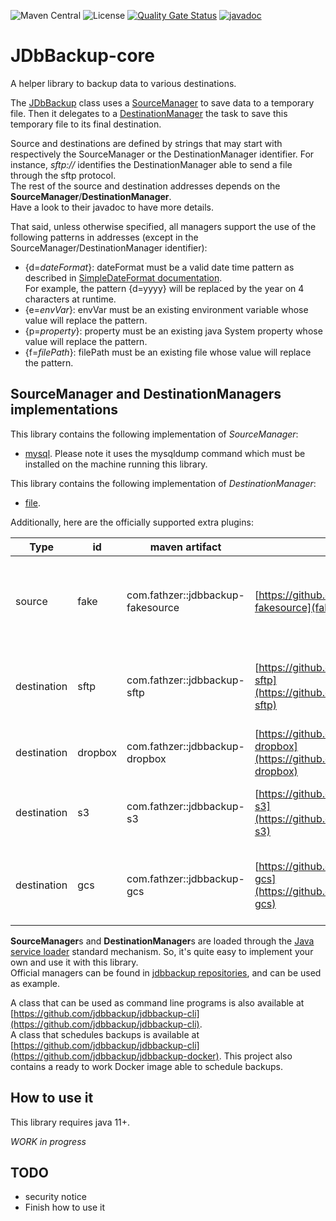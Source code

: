 ![Maven Central](https://img.shields.io/maven-central/v/com.fathzer/jdbbackup-core)
![License](https://img.shields.io/badge/license-Apache%202.0-brightgreen.svg)
[![Quality Gate Status](https://sonarcloud.io/api/project_badges/measure?project=jdbbackup_jdbbackup-core&metric=alert_status)](https://sonarcloud.io/summary/new_code?id=jdbbackup_jdbbackup-core)
[![javadoc](https://javadoc.io/badge2/com.fathzer/jdbbackup-core/javadoc.svg)](https://javadoc.io/doc/com.fathzer/jdbbackup-core)

# JDbBackup-core
A helper library to backup data to various destinations.

The [JDbBackup](https://javadoc.io/doc/com.fathzer/jdbbackup/com/fathzer/jdbbackup/JDbBackup.html) class uses a [SourceManager](https://javadoc.io/doc/com.fathzer/jdbbackup/com/fathzer/jdbbackup/SourceManager.html) to save data to a temporary file. Then it delegates to a [DestinationManager](https://javadoc.io/doc/com.fathzer/jdbbackup/com/fathzer/jdbbackup/DestinationManager.html) the task to save this temporary file to its final destination.

Source and destinations are defined by strings that may start with respectively the SourceManager or the DestinationManager identifier. For instance, *sftp://* identifies the DestinationManager able to send a file through the sftp protocol.  
The rest of the source and destination addresses depends on the **SourceManager**/**DestinationManager**.  
Have a look to their javadoc to have more details.

That said, unless otherwise specified, all managers support the use of the following patterns in addresses (except in the SourceManager/DestinationManager identifier):  
- {d=*dateFormat*}: dateFormat must be a valid date time pattern as described in [SimpleDateFormat documentation](https://docs.oracle.com/en/java/javase/11/docs/api/java.base/java/text/SimpleDateFormat.html).  
For example, the pattern {d=yyyy} will be replaced by the year on 4 characters at runtime.
- {e=*envVar*}: envVar must be an existing environment variable whose value will replace the pattern.
- {p=*property*}: property must be an existing java System property whose value will replace the pattern.
- {f=*filePath*}: filePath must be an existing file whose value will replace the pattern.

## SourceManager and DestinationManagers implementations

This library contains the following implementation of *SourceManager*:  
* [mysql](https://javadoc.io/doc/com.fathzer/jdbbackup/com/fathzer/jdbbackup/sources/MySQLDumper.html). Please note it uses the mysqldump command which must be installed on the machine running this library.

This library contains the following implementation of *DestinationManager*:  
* [file](https://javadoc.io/doc/com.fathzer/jdbbackup/com/fathzer/jdbbackup/managers/local/FileManager.html).

Additionally, here are the officially supported extra plugins:

| Type | id | maven artifact | Source code | comment |
| --- | --- | --- | --- | --- |
| source | fake | com.fathzer::jdbbackup-fakesource | [https://github.com/jdbbackup/jdbbackup-fakesource](fakesource) | A fake source to help implement destination manager's tests |
| destination | sftp | com.fathzer::jdbbackup-sftp | [https://github.com/jdbbackup/jdbbackup-sftp](https://github.com/jdbbackup/jdbbackup-sftp) | Sends backup to a remote server through sftp |
| destination | dropbox | com.fathzer::jdbbackup-dropbox | [https://github.com/jdbbackup/jdbbackup-dropbox](https://github.com/jdbbackup/jdbbackup-dropbox) |Sends backup to a dropbox account |
| destination | s3 | com.fathzer::jdbbackup-s3 | [https://github.com/jdbbackup/jdbbackup-s3](https://github.com/jdbbackup/jdbbackup-s3) | Sends backup to an Amazon S3 bucket |
| destination | gcs | com.fathzer::jdbbackup-gcs | [https://github.com/jdbbackup/jdbbackup-gcs](https://github.com/jdbbackup/jdbbackup-gcs) | Sends backup to a Google Cloud Storage bucket |


**SourceManager**s and **DestinationManager**s are loaded through the [Java service loader](https://docs.oracle.com/en/java/javase/11/docs/api/java.base/java/util/ServiceLoader.html) standard mechanism. So, it's quite easy to implement your own and use it with this library.  
Official managers can be found in [jdbbackup repositories](https://github.com/jdbbackup), and can be used as example.

A class that can be used as command line programs is also available at [https://github.com/jdbbackup/jdbbackup-cli](https://github.com/jdbbackup/jdbbackup-cli).  
A class that schedules backups is available at [https://github.com/jdbbackup/jdbbackup-cli](https://github.com/jdbbackup/jdbbackup-docker). This project also contains a ready to work Docker image able to schedule backups.

## How to use it
This library requires java 11+.

*WORK in progress*

## TODO
- security notice
- Finish how to use it